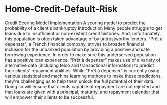 # Home-Credit-Default-Risk
Credit Scoring Model Implementation A scoring model to predict the probability of a client's bankruptcy  Introduction Many people struggle to get loans due to insufficient or non-existent credit histories. And, unfortunately, this population is often taken advantage of by untrustworthy lenders. "Prêt à depenser", a French financial company, strives to broaden financial inclusion for the unbanked population by providing a positive and safe borrowing experience. In order to make sure this underserved population has a positive loan experience, "Prêt à depenser" makes use of a variety of alternative data (including telco and transactional information) to predict their clients' repayment abilities. While "Prêt à depenser" is currently using various statistical and machine learning methods to make these predictions, they're challenging us to help them unlock the full potential of their data. Doing so will ensure that clients capable of repayment are not rejected and that loans are given with a principal, maturity, and repayment calendar that will empower their clients to be successful.
